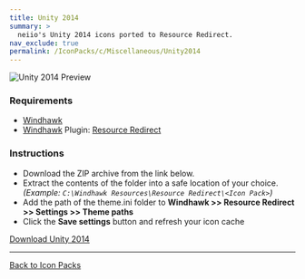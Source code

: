 ```yaml
---
title: Unity 2014
summary: >
  neiio's Unity 2014 icons ported to Resource Redirect.
nav_exclude: true
permalink: /IconPacks/c/Miscellaneous/Unity2014
---
```


![Unity 2014 Preview](https://gitlab.com/the-back-room/windhawk/resource-redirect/unity-series/unity-2014/-/raw/main/Extras/Preview.bmp)

### Requirements

- [Windhawk](https://windhawk.net/)
- [Windhawk](https://windhawk.net/) Plugin: [Resource Redirect](https://windhawk.net/mods/icon-resource-redirect)

### Instructions

 - Download the ZIP archive from the link below.
 - Extract the contents of the folder into a safe location of your choice. *(Example: `C:\Windhawk Resources\Resource Redirect\<Icon Pack>`)*
 - Add the path of the theme.ini folder to **Windhawk >> Resource Redirect >> Settings >> Theme paths**
 - Click the **Save settings** button and refresh your icon cache

<a href="https://gitlab.com/the-back-room/windhawk/resource-redirect/unity-series/unity-2014/-/archive/main/unity-2014-main.zip" class="btn btn--primary btn--lg" target="_blank" rel="noopener noreferrer">Download Unity 2014</a>

---

<a href="/IconPacks" class="btn btn--secondary btn--sm">Back to Icon Packs</a>